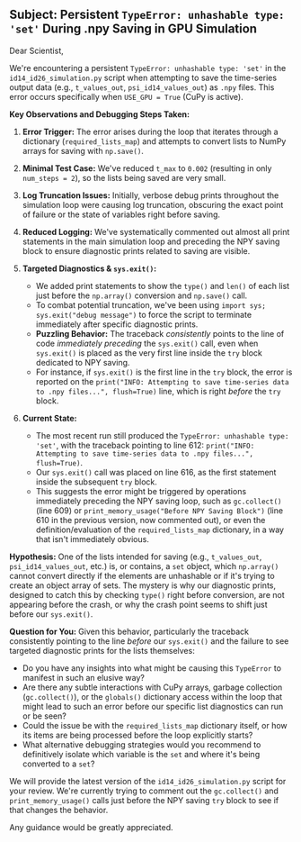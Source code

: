 ## Subject: Persistent `TypeError: unhashable type: 'set'` During .npy Saving in GPU Simulation

Dear Scientist,

We're encountering a persistent `TypeError: unhashable type: 'set'` in the `id14_id26_simulation.py` script when attempting to save the time-series output data (e.g., `t_values_out`, `psi_id14_values_out`) as `.npy` files. This error occurs specifically when `USE_GPU = True` (CuPy is active).

**Key Observations and Debugging Steps Taken:**

1.  **Error Trigger:** The error arises during the loop that iterates through a dictionary (`required_lists_map`) and attempts to convert lists to NumPy arrays for saving with `np.save()`.
2.  **Minimal Test Case:** We've reduced `t_max` to `0.002` (resulting in only `num_steps = 2`), so the lists being saved are very small.
3.  **Log Truncation Issues:** Initially, verbose debug prints throughout the simulation loop were causing log truncation, obscuring the exact point of failure or the state of variables right before saving.
4.  **Reduced Logging:** We've systematically commented out almost all print statements in the main simulation loop and preceding the NPY saving block to ensure diagnostic prints related to saving are visible.
5.  **Targeted Diagnostics & `sys.exit()`:**
    *   We added print statements to show the `type()` and `len()` of each list just before the `np.array()` conversion and `np.save()` call.
    *   To combat potential truncation, we've been using `import sys; sys.exit("debug message")` to force the script to terminate immediately after specific diagnostic prints.
    *   **Puzzling Behavior:** The traceback *consistently* points to the line of code *immediately preceding* the `sys.exit()` call, even when `sys.exit()` is placed as the very first line inside the `try` block dedicated to NPY saving.
    *   For instance, if `sys.exit()` is the first line in the `try` block, the error is reported on the `print("INFO: Attempting to save time-series data to .npy files...", flush=True)` line, which is right *before* the `try` block.

6.  **Current State:**
    *   The most recent run still produced the `TypeError: unhashable type: 'set'`, with the traceback pointing to line 612: `print("INFO: Attempting to save time-series data to .npy files...", flush=True)`.
    *   Our `sys.exit()` call was placed on line 616, as the first statement inside the subsequent `try` block.
    *   This suggests the error might be triggered by operations immediately preceding the NPY saving loop, such as `gc.collect()` (line 609) or `print_memory_usage("Before NPY Saving Block")` (line 610 in the previous version, now commented out), or even the definition/evaluation of the `required_lists_map` dictionary, in a way that isn't immediately obvious.

**Hypothesis:**
One of the lists intended for saving (e.g., `t_values_out`, `psi_id14_values_out`, etc.) is, or contains, a `set` object, which `np.array()` cannot convert directly if the elements are unhashable or if it's trying to create an object array of sets. The mystery is why our diagnostic prints, designed to catch this by checking `type()` right before conversion, are not appearing before the crash, or why the crash point seems to shift just before our `sys.exit()`.

**Question for You:**
Given this behavior, particularly the traceback consistently pointing to the line *before* our `sys.exit()` and the failure to see targeted diagnostic prints for the lists themselves:
*   Do you have any insights into what might be causing this `TypeError` to manifest in such an elusive way?
*   Are there any subtle interactions with CuPy arrays, garbage collection (`gc.collect()`), or the `globals()` dictionary access within the loop that might lead to such an error before our specific list diagnostics can run or be seen?
*   Could the issue be with the `required_lists_map` dictionary itself, or how its items are being processed before the loop explicitly starts?
*   What alternative debugging strategies would you recommend to definitively isolate which variable is the `set` and where it's being converted to a `set`?

We will provide the latest version of the `id14_id26_simulation.py` script for your review. We're currently trying to comment out the `gc.collect()` and `print_memory_usage()` calls just before the NPY saving `try` block to see if that changes the behavior.

Any guidance would be greatly appreciated.
